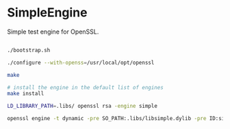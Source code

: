 SimpleEngine
============

Simple test engine for OpenSSL.


```bash

./bootstrap.sh

./configure --with-openss=/usr/local/opt/openssl

make

# install the engine in the default list of engines
make install

LD_LIBRARY_PATH=.libs/ openssl rsa -engine simple

openssl engine -t dynamic -pre SO_PATH:.libs/libsimple.dylib -pre ID:simple -pre LIST_ADD:1 -pre LOAD 

```
